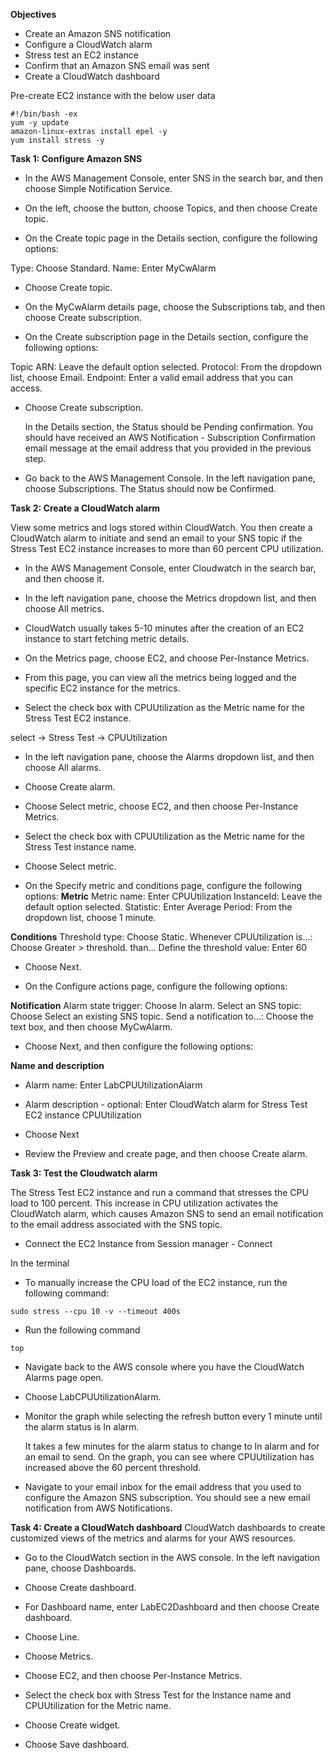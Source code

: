 **Objectives**

* Create an Amazon SNS notification
* Configure a CloudWatch alarm
* Stress test an EC2 instance
* Confirm that an Amazon SNS email was sent
* Create a CloudWatch dashboard

Pre-create EC2 instance with the below user data
```
#!/bin/bash -ex
yum -y update
amazon-linux-extras install epel -y
yum install stress -y
```
**Task 1: Configure Amazon SNS**

* In the AWS Management Console, enter SNS in the search bar, and then choose Simple Notification Service.

* On the left, choose the button, choose Topics, and then choose Create topic.

* On the Create topic page in the Details section, configure the following options:

 Type: Choose Standard.
 Name: Enter MyCwAlarm 

* Choose Create topic.

* On the MyCwAlarm details page, choose the Subscriptions tab, and then choose Create subscription.

* On the Create subscription page in the Details section, configure the following options:

 Topic ARN: Leave the default option selected.
 Protocol: From the dropdown list, choose Email.
 Endpoint: Enter a valid email address that you can access.

* Choose Create subscription. 

  In the Details section, the Status should be Pending confirmation. You should have 
  received an AWS Notification - Subscription Confirmation email message at the email 
  address that you provided in the previous step.

* Go back to the AWS Management Console. In the left navigation pane, choose Subscriptions.
 The Status should now be  Confirmed.

**Task 2: Create a CloudWatch alarm**

View some metrics and logs stored within CloudWatch. You then create a CloudWatch alarm to initiate and send an email to your SNS topic if the Stress Test EC2 instance increases to more than 60 percent CPU utilization.

* In the AWS Management Console, enter Cloudwatch in the search  bar, and then choose it.

* In the left navigation pane, choose the  Metrics dropdown list, and then choose All metrics.

* CloudWatch usually takes 5-10 minutes after the creation of an EC2 instance to start fetching metric details.

* On the Metrics page, choose EC2, and choose Per-Instance Metrics.

* From this page, you can view all the metrics being logged and the specific EC2 instance for the metrics.

* Select the check box with CPUUtilization as the Metric name for the Stress Test EC2 instance.

 select -> Stress Test  -> CPUUtilization

* In the left navigation pane, choose the Alarms dropdown list, and then choose All alarms.

* Choose Create alarm.

* Choose Select metric, choose EC2, and then choose Per-Instance Metrics.

* Select the check box with CPUUtilization as the Metric name for the Stress Test instance name.

* Choose Select metric.

* On the Specify metric and conditions page, configure the following options:
  **Metric**
  Metric name: Enter CPUUtilization
  InstanceId: Leave the default option selected.
  Statistic: Enter Average
  Period: From the dropdown list, choose 1 minute.

 **Conditions**
 Threshold type: Choose Static.
 Whenever CPUUtilization is...: Choose Greater > threshold.
 than... Define the threshold value: Enter 60

* Choose Next.

* On the Configure actions page, configure the following options:

**Notification**
 Alarm state trigger: Choose In alarm.
 Select an SNS topic: Choose Select an existing SNS topic.
 Send a notification to...: Choose the text box, and then choose MyCwAlarm.

* Choose Next, and then configure the following options:

**Name and description**

* Alarm name: Enter LabCPUUtilizationAlarm
* Alarm description - optional: Enter CloudWatch alarm for Stress Test EC2 instance CPUUtilization

* Choose Next

* Review the Preview and create page, and then choose Create alarm.

**Task 3: Test the Cloudwatch alarm**

The Stress Test EC2 instance and run a command that stresses the CPU load to 100 percent. This increase in CPU utilization activates the CloudWatch alarm, which causes Amazon SNS to send an email notification to the email address associated with the SNS topic.

* Connect the EC2 Instance from Session manager - Connect

In the terminal

* To manually increase the CPU load of the EC2 instance, run the following command:

```
sudo stress --cpu 10 -v --timeout 400s

```
* Run the following command

```
top
```
* Navigate back to the AWS console where you have the CloudWatch Alarms page open.

* Choose LabCPUUtilizationAlarm.

* Monitor the graph while selecting the refresh button every 1 minute until the alarm status is In alarm.

  It takes a few minutes for the alarm status to change to In alarm and for an email to 
   send.
  On the graph, you can see where CPUUtilization has increased above the 60 percent 
   threshold.

* Navigate to your email inbox for the email address that you used to configure the Amazon SNS subscription. You should see a new email notification from AWS Notifications.

**Task 4: Create a CloudWatch dashboard**
 CloudWatch dashboards to create customized views of the metrics and alarms for your AWS resources.

* Go to the CloudWatch section in the AWS console. In the left navigation pane, choose Dashboards.

* Choose Create dashboard.

* For Dashboard name, enter LabEC2Dashboard and then choose Create dashboard.

* Choose Line.

* Choose Metrics.

* Choose EC2, and then choose Per-Instance Metrics.

* Select the check box with Stress Test for the Instance name and CPUUtilization for the Metric name.

* Choose Create widget.

* Choose Save dashboard.



